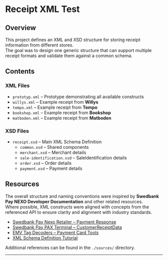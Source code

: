 # Receipt XML Test

## Overview

This project defines an XML and XSD structure for storing receipt information from different stores.  
The goal was to design one generic structure that can support multiple receipt formats and validate them against a common schema.

## Contents

### XML Files

- `prototyp.xml` – Prototype demonstrating all available constructs
- `willys.xml` – Example receipt from **Willys**
- `tempo.xml` – Example receipt from **Tempo**
- `bookshop.xml` – Example receipt from **Bookshop**
- `matboden.xml` – Example receipt from **Matboden**

### XSD Files

- `receipt.xsd` – Main XML Schema Definition
  - `common.xsd` – Shared components
  - `merchant.xsd` – Merchant details
  - `sale-identification.xsd` – SaleIdentification details
  - `order.xsd` – Order details 
  - `payment.xsd` – Payment details

## Resources

The overall structure and naming conventions were inspired by **Swedbank Pay NEXO Developer Documentation** and other related resources.  
Where possible, XML constructs were aligned with concepts from the referenced API to ensure clarity and alignment with industry standards.

* [Swedbank Pay Nexo Retailer – Payment Response](https://developer.swedbankpay.com/pax-terminal/Nexo-Retailer/Quick-guide/payment-response/#:~:text=Sample%20Payment%20Response%20for%20approved%20payment%20with%20physical%20payment%20card)
* [Swedbank Pay PAX Terminal – CustomerReceiptData](https://developer.swedbankpay.com/pax-terminal/NET/SwpTrmLib/Methods/essential/paymentasync/#:~:text=Test%20shop%0AH%C3%A4llesk%C3%A5ran,KVITTOT%0A%20%20%20%20%20%20KUNDENS%20EX.)
* [EMV Tag Decoders – Payment Card Tools](https://paymentcardtools.com/emv-tag-decoders/tvr)
* [XML Schema Definition Tutorial](https://youtu.be/DbHlO3GeLEA?si=yNOH-y4J4YYJ2YKh)

Additional references can be found in the `./sources/` directory.

---